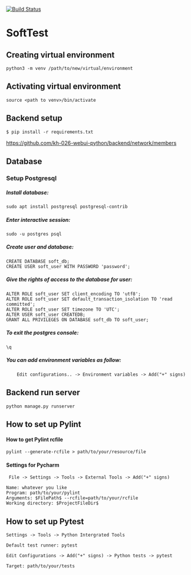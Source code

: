 [![Build Status](https://travis-ci.org/kh-026-webui-python/backend.svg?branch=setup-travis)](https://travis-ci.org/kh-026-webui-python/backend)

# SoftTest


## Creating virtual environment
```
python3 -m venv /path/to/new/virtual/environment
```

## Activating virtual environment
```
source <path to venv>/bin/activate
```

## Backend setup
```
$ pip install -r requirements.txt
```
https://github.com/kh-026-webui-python/backend/network/members

## Database

### Setup Postgresql
##### Install database:
```
sudo apt install postgresql postgresql-contrib
```
##### Enter interactive session:
```
sudo -u postgres psql
```
##### Create user and database:
```
CREATE DATABASE soft_db;
CREATE USER soft_user WITH PASSWORD 'password';
```
##### Give the rights of access to the database for user:
```
ALTER ROLE soft_user SET client_encoding TO 'utf8';
ALTER ROLE soft_user SET default_transaction_isolation TO 'read committed';
ALTER ROLE soft_user SET timezone TO 'UTC';
ALTER USER soft_user CREATEDB;
GRANT ALL PRIVILEGES ON DATABASE soft_db TO soft_user;
```
##### To exit the postgres console:
```
\q
```
##### You can add environment variables as follow:
```
    Edit configurations.. -> Environment variables -> Add("+" signs)
```

## Backend run server
```
python manage.py runserver
```

## How to set up Pylint

#### How to get Pylint rcfile

```
pylint --generate-rcfile > path/to/your/resource/file
```

#### Settings for Pycharm

```
 File -> Settings -> Tools -> External Tools -> Add("+" signs)
```

```
Name: whatever you like
Program: path/to/your/pylint
Arguments: $FilePath$ --rcfile=path/to/your/rcfile
Working directory: $ProjectFileDir$
```

## How to set up Pytest

```
Settings -> Tools -> Python Intergrated Tools
```

```
Default test runner: pytest
```

```
Edit Configurations -> Add("+" signs) -> Python tests -> pytest
```

```
Target: path/to/your/tests
```